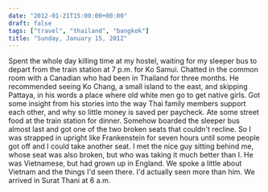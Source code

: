 ```yaml
---
date: "2012-01-21T15:00:00+00:00"
draft: false
tags: ["travel", "thailand", "bangkok"]
title: "Sunday, January 15, 2012"
---
```

Spent the whole day killing time at my hostel, waiting for my sleeper bus to depart from the train station at 7 p.m. for Ko Samui. Chatted in the common room with a Canadian who had been in Thailand for three months. He recommended seeing Ko Chang, a small island to the east, and skipping Pattaya, in his words a place where old white men go to get native girls. Got some insight from his stories into the way Thai family members support each other, and why so little money is saved per paycheck. Ate some street food at the train station for dinner. Somehow boarded the sleeper bus almost last and got one of the two broken seats that couldn't recline. So I was strapped in upright like Frankenstein for seven hours until some people got off and I could take another seat. I met the nice guy sitting behind me, whose seat was also broken, but who was taking it much better than I. He was Vietnamese, but had grown up in England. We spoke a little about Vietnam and the things I'd seen there. I'd actually seen more than him. We arrived in Surat Thani at 6 a.m.

